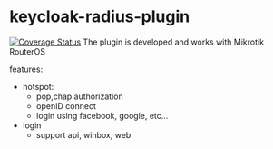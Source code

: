 # keycloak-radius-plugin

[![Coverage Status](https://coveralls.io/repos/github/vzakharchenko/keycloak-radius-plugin/badge.svg?branch=master)](https://coveralls.io/github/vzakharchenko/keycloak-radius-plugin?branch=master)
The plugin is developed and works with Mikrotik RouterOS

features:

- hotspot:
  - pop,chap authorization
  - openID connect
  - login using facebook, google, etc...
- login
  - support api, winbox, web

